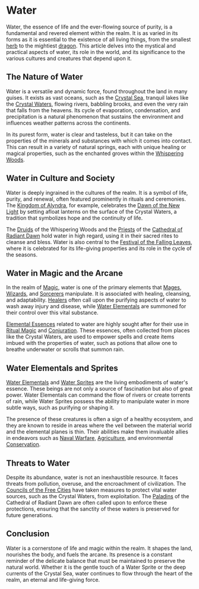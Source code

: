 # Water

Water, the essence of life and the ever-flowing source of purity, is a fundamental and revered element within the realm. It is as varied in its forms as it is essential to the existence of all living things, from the smallest [herb](Herbs.md) to the mightiest [dragon](Dragons.md). This article delves into the mystical and practical aspects of water, its role in the world, and its significance to the various cultures and creatures that depend upon it.

## The Nature of Water

Water is a versatile and dynamic force, found throughout the land in many guises. It exists as vast oceans, such as the [Crystal Sea](Crystal%20Sea.md), tranquil lakes like the [Crystal Waters](Crystal%20Waters.md), flowing rivers, babbling brooks, and even the very rain that falls from the heavens. Its cycle of evaporation, condensation, and precipitation is a natural phenomenon that sustains the environment and influences weather patterns across the continents.

In its purest form, water is clear and tasteless, but it can take on the properties of the minerals and substances with which it comes into contact. This can result in a variety of natural springs, each with unique healing or magical properties, such as the enchanted groves within the [Whispering Woods](Whispering%20Woods.md).

## Water in Culture and Society

Water is deeply ingrained in the cultures of the realm. It is a symbol of life, purity, and renewal, often featured prominently in rituals and ceremonies. The [Kingdom of Alyndra](Kingdom%20of%20Alyndra.md), for example, celebrates the [Dawn of the New Light](Dawn%20of%20the%20New%20Light.md) by setting afloat lanterns on the surface of the Crystal Waters, a tradition that symbolizes hope and the continuity of life.

The [Druids](Druids.md) of the Whispering Woods and the [Priests](Priests.md) of the [Cathedral of Radiant Dawn](Cathedral%20of%20Radiant%20Dawn.md) hold water in high regard, using it in their sacred rites to cleanse and bless. Water is also central to the [Festival of the Falling Leaves](Festival%20of%20the%20Falling%20Leaves.md), where it is celebrated for its life-giving properties and its role in the cycle of the seasons.

## Water in Magic and the Arcane

In the realm of [Magic](Magic.md), water is one of the primary elements that [Mages](Mages.md), [Wizards](Wizards.md), and [Sorcerers](Sorcerers.md) manipulate. It is associated with healing, cleansing, and adaptability. [Healers](Healers.md) often call upon the purifying aspects of water to wash away injury and disease, while [Water Elementals](Water%20Elementals.md) are summoned for their control over this vital substance.

[Elemental Essences](Elemental%20Essences.md) related to water are highly sought after for their use in [Ritual Magic](Ritual%20Magic.md) and [Conjuration](Conjuration.md). These essences, often collected from places like the Crystal Waters, are used to empower spells and create items imbued with the properties of water, such as potions that allow one to breathe underwater or scrolls that summon rain.

## Water Elementals and Sprites

[Water Elementals](Water%20Elementals.md) and [Water Sprites](Water%20Sprites.md) are the living embodiments of water's essence. These beings are not only a source of fascination but also of great power. Water Elementals can command the flow of rivers or create torrents of rain, while Water Sprites possess the ability to manipulate water in more subtle ways, such as purifying or shaping it.

The presence of these creatures is often a sign of a healthy ecosystem, and they are known to reside in areas where the veil between the material world and the elemental planes is thin. Their abilities make them invaluable allies in endeavors such as [Naval Warfare](Naval%20Warfare.md), [Agriculture](Agriculture.md), and environmental [Conservation](Conservation.md).

## Threats to Water

Despite its abundance, water is not an inexhaustible resource. It faces threats from pollution, overuse, and the encroachment of civilization. The [Councils of the Free Cities](Councils%20of%20the%20Free%20Cities.md) have taken measures to protect vital water sources, such as the Crystal Waters, from exploitation. The [Paladins](Paladins.md) of the Cathedral of Radiant Dawn are often called upon to enforce these protections, ensuring that the sanctity of these waters is preserved for future generations.

## Conclusion

Water is a cornerstone of life and magic within the realm. It shapes the land, nourishes the body, and fuels the arcane. Its presence is a constant reminder of the delicate balance that must be maintained to preserve the natural world. Whether it is the gentle touch of a Water Sprite or the deep currents of the Crystal Sea, water continues to flow through the heart of the realm, an eternal and life-giving force.